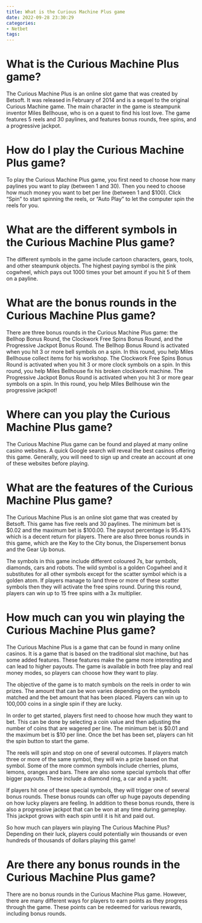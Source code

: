 ```yaml
---
title: What is the Curious Machine Plus game
date: 2022-09-28 23:30:29
categories:
- Netbet
tags:
---
```



#  What is the Curious Machine Plus game?

The Curious Machine Plus is an online slot game that was created by Betsoft. It was released in February of 2014 and is a sequel to the original Curious Machine game. The main character in the game is steampunk inventor Miles Bellhouse, who is on a quest to find his lost love. The game features 5 reels and 30 paylines, and features bonus rounds, free spins, and a progressive jackpot.

# How do I play the Curious Machine Plus game?

To play the Curious Machine Plus game, you first need to choose how many paylines you want to play (between 1 and 30). Then you need to choose how much money you want to bet per line (between 1 and $100). Click “Spin” to start spinning the reels, or “Auto Play” to let the computer spin the reels for you.

# What are the different symbols in the Curious Machine Plus game?

The different symbols in the game include cartoon characters, gears, tools, and other steampunk objects. The highest paying symbol is the pink cogwheel, which pays out 1000 times your bet amount if you hit 5 of them on a payline.

# What are the bonus rounds in the Curious Machine Plus game?

There are three bonus rounds in the Curious Machine Plus game: the Bellhop Bonus Round, the Clockwork Free Spins Bonus Round, and the Progressive Jackpot Bonus Round. The Bellhop Bonus Round is activated when you hit 3 or more bell symbols on a spin. In this round, you help Miles Bellhouse collect items for his workshop. The Clockwork Free Spins Bonus Round is activated when you hit 3 or more clock symbols on a spin. In this round, you help Miles Bellhouse fix his broken clockwork machine. The Progressive Jackpot Bonus Round is activated when you hit 3 or more gear symbols on a spin. In this round, you help Miles Bellhouse win the progressive jackpot!

#  Where can you play the Curious Machine Plus game?

The Curious Machine Plus game can be found and played at many online casino websites. A quick Google search will reveal the best casinos offering this game. Generally, you will need to sign up and create an account at one of these websites before playing.

#  What are the features of the Curious Machine Plus game?

The Curious Machine Plus is an online slot game that was created by Betsoft. This game has five reels and 30 paylines. The minimum bet is $0.02 and the maximum bet is $100.00. The payout percentage is 95.43% which is a decent return for players. There are also three bonus rounds in this game, which are the Key to the City bonus, the Dispersement bonus and the Gear Up bonus.

The symbols in this game include different coloured 7s, bar symbols, diamonds, cars and robots. The wild symbol is a golden Cogwheel and it substitutes for all other symbols except for the scatter symbol which is a golden atom. If players manage to land three or more of these scatter symbols then they will activate the free spins round. During this round, players can win up to 15 free spins with a 3x multiplier.

#  How much can you win playing the Curious Machine Plus game?

The Curious Machine Plus is a game that can be found in many online casinos. It is a game that is based on the traditional slot machine, but has some added features. These features make the game more interesting and can lead to higher payouts. The game is available in both free play and real money modes, so players can choose how they want to play.

The objective of the game is to match symbols on the reels in order to win prizes. The amount that can be won varies depending on the symbols matched and the bet amount that has been placed. Players can win up to 100,000 coins in a single spin if they are lucky.

In order to get started, players first need to choose how much they want to bet. This can be done by selecting a coin value and then adjusting the number of coins that are wagered per line. The minimum bet is $0.01 and the maximum bet is $10 per line. Once the bet has been set, players can hit the spin button to start the game.

The reels will spin and stop on one of several outcomes. If players match three or more of the same symbol, they will win a prize based on that symbol. Some of the more common symbols include cherries, plums, lemons, oranges and bars. There are also some special symbols that offer bigger payouts. These include a diamond ring, a car and a yacht.

If players hit one of these special symbols, they will trigger one of several bonus rounds. These bonus rounds can offer up huge payouts depending on how lucky players are feeling. In addition to these bonus rounds, there is also a progressive jackpot that can be won at any time during gameplay. This jackpot grows with each spin until it is hit and paid out.

So how much can players win playing The Curious Machine Plus? Depending on their luck, players could potentially win thousands or even hundreds of thousands of dollars playing this game!

#  Are there any bonus rounds in the Curious Machine Plus game?

There are no bonus rounds in the Curious Machine Plus game. However, there are many different ways for players to earn points as they progress through the game. These points can be redeemed for various rewards, including bonus rounds.